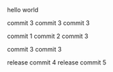hello world

commit 3
commit 3
commit 3

commit 1
commit 2
commit 3

commit 3
commit 3

release commit 4
release commit 5
